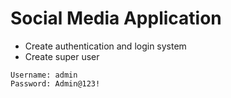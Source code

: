 # Social Media Application

- Create authentication and login system
- Create super user

```plaintext
Username: admin
Password: Admin@123!
```

